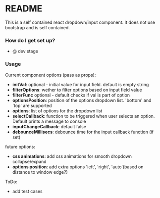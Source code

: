 # README #

This is a self contained react dropdown/input component.
It does not use bootstrap and is self contained.

### How do I get set up? ###

- @ dev stage 

### Usage ###

Current component options (pass as props):

* **initVal**: optional - initial value for input field. default is empty string
* **filterOptions**: wether to filter options based on input field value
* **filterFunc** optional - default checks if val is part of option
* **optionsPosition**: position of the options dropdown list. 'bottom' and 'top' are supported
* **options**: list of options for the dropdown list
* **selectCallback**: function to be triggered when user selects an option. Default prints a message to console
* **inputChangeCallback**: default false
* **debounceMillisecs**: debounce time for the input callback function (if set)

future options:
* **css animations**: add css animations for smooth dropdown collapse/expand
* **options position**: add extra options 'left', 'right', 'auto'(based on distance to window edge?)

ToDo:
* add test cases